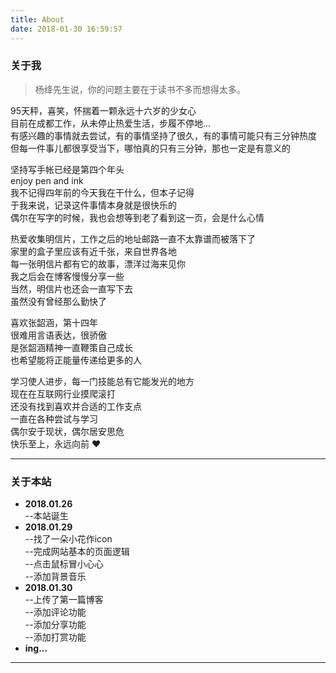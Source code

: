 ```yaml
---
title: About
date: 2018-01-30 16:59:57
---
```

### 关于我  
> 杨绛先生说，你的问题主要在于读书不多而想得太多。  

95天秤，喜笑，怀揣着一颗永远十六岁的少女心  
目前在成都工作，从未停止热爱生活，步履不停地...  
有感兴趣的事情就去尝试，有的事情坚持了很久，有的事情可能只有三分钟热度  
但每一件事儿都很享受当下，哪怕真的只有三分钟，那也一定是有意义的  

坚持写手帐已经是第四个年头  
enjoy pen and ink  
我不记得四年前的今天我在干什么，但本子记得  
于我来说，记录这件事情本身就是很快乐的  
偶尔在写字的时候，我也会想等到老了看到这一页，会是什么心情

热爱收集明信片，工作之后的地址邮路一直不太靠谱而被落下了  
家里的盒子里应该有近千张，来自世界各地  
每一张明信片都有它的故事，漂洋过海来见你  
我之后会在博客慢慢分享一些  
当然，明信片也还会一直写下去  
虽然没有曾经那么勤快了

喜欢张韶涵，第十四年  
很难用言语表达，很骄傲  
是张韶涵精神一直鞭策自己成长  
也希望能将正能量传递给更多的人  

学习使人进步，每一门技能总有它能发光的地方  
现在在互联网行业摸爬滚打  
还没有找到喜欢并合适的工作支点  
一直在各种尝试与学习  
偶尔安于现状，偶尔居安思危  
快乐至上，永远向前 ❤

---
### 关于本站
+ **2018.01.26**  
--本站诞生
+ **2018.01.29**  
--找了一朵小花作icon  
--完成网站基本的页面逻辑  
--点击鼠标冒小心心  
--添加背景音乐
+ **2018.01.30**  
--上传了第一篇博客  
--添加评论功能  
--添加分享功能  
--添加打赏功能  
+ **ing...**

---